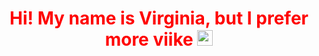 <h1 align="center" style = "Color:red">
  Hi! My name is Virginia, but I prefer more viike <img src="https://media.giphy.com/media/hvRJCLFzcasrR4ia7z/giphy.gif" width="25px">
</h1>
<!--
**vikecp/vikecp** is a ✨ _special_ ✨ repository because its `README.md` (this file) appears on your GitHub profile.

Here are some ideas to get you started:

- 🔭 I’m currently working on ...
- 🌱 I’m currently learning ...
- 👯 I’m looking to collaborate on ...
- 🤔 I’m looking for help with ...
- 💬 Ask me about ...
- 📫 How to reach me: ...
- 😄 Pronouns: ...
- ⚡ Fun fact: ...
-->
